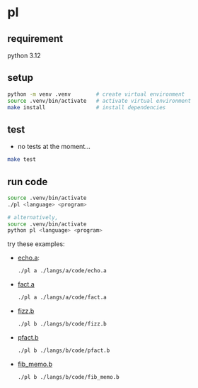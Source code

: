 # pl

## requirement
python 3.12

## setup
```sh
python -m venv .venv        # create virtual environment
source .venv/bin/activate   # activate virtual environment
make install                # install dependencies
```

## test
- no tests at the moment...
```sh
make test
```

## run code
```sh
source .venv/bin/activate
./pl <language> <program>

# alternatively,
source .venv/bin/activate
python pl <language> <program>
```

try these examples:

- [echo.a](./langs/a/code/echo.a):
    ```sh
    ./pl a ./langs/a/code/echo.a
    ```

- [fact.a](./langs/a/code/fact.a)
    ```sh
    ./pl a ./langs/a/code/fact.a
    ```

- [fizz.b](./langs/b/code/fizz.b)
    ```sh
    ./pl b ./langs/b/code/fizz.b
    ```

- [pfact.b](./langs/b/code/pfact.b)
    ```sh
    ./pl b ./langs/b/code/pfact.b
    ```

- [fib_memo.b](./langs/b/code/fib_memo.b)
    ```sh
    ./pl b ./langs/b/code/fib_memo.b
    ```
